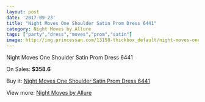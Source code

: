 ```yaml
---
layout: post
date: '2017-09-23'
title: "Night Moves One Shoulder Satin Prom Dress 6441"
category: Night Moves by Allure
tags: ["party","dress","moves","prom","satin"]
image: http://img.princessan.com/13158-thickbox_default/night-moves-one-shoulder-satin-prom-dress-6441.jpg
---
```

Night Moves One Shoulder Satin Prom Dress 6441

On Sales: **$358.6**
<a href="https://www.princessan.com/en/night-moves-by-allure/6224-night-moves-one-shoulder-satin-prom-dress-6441.html"><amp-img layout="responsive" width="600" height="600" src="//img.princessan.com/13158-thickbox_default/night-moves-one-shoulder-satin-prom-dress-6441.jpg" alt="Night Moves One Shoulder Satin Prom Dress 6441 0" /></a>
<a href="https://www.princessan.com/en/night-moves-by-allure/6224-night-moves-one-shoulder-satin-prom-dress-6441.html"><amp-img layout="responsive" width="600" height="600" src="//img.princessan.com/13161-thickbox_default/night-moves-one-shoulder-satin-prom-dress-6441.jpg" alt="Night Moves One Shoulder Satin Prom Dress 6441 1" /></a>
<a href="https://www.princessan.com/en/night-moves-by-allure/6224-night-moves-one-shoulder-satin-prom-dress-6441.html"><amp-img layout="responsive" width="600" height="600" src="//img.princessan.com/13160-thickbox_default/night-moves-one-shoulder-satin-prom-dress-6441.jpg" alt="Night Moves One Shoulder Satin Prom Dress 6441 2" /></a>
<a href="https://www.princessan.com/en/night-moves-by-allure/6224-night-moves-one-shoulder-satin-prom-dress-6441.html"><amp-img layout="responsive" width="600" height="600" src="//img.princessan.com/13159-thickbox_default/night-moves-one-shoulder-satin-prom-dress-6441.jpg" alt="Night Moves One Shoulder Satin Prom Dress 6441 3" /></a>

Buy it: [Night Moves One Shoulder Satin Prom Dress 6441](https://www.princessan.com/en/night-moves-by-allure/6224-night-moves-one-shoulder-satin-prom-dress-6441.html "Night Moves One Shoulder Satin Prom Dress 6441")

View more: [Night Moves by Allure](https://www.princessan.com/en/49-night-moves-by-allure "Night Moves by Allure")